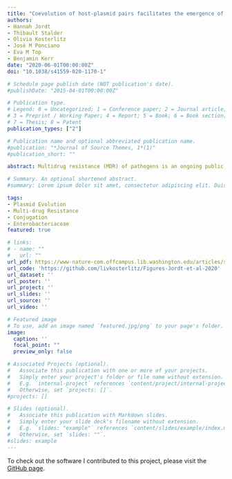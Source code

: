 ```yaml
---
title: "Coevolution of host-plasmid pairs facilitates the emergence of novel multidrug resistance"
authors:
- Hannah Jordt
- Thibault Stalder
- Olivia Kosterlitz
- José M Ponciano
- Eva M Top
- Benjamin Kerr
date: "2020-06-01T00:00:00Z"
doi: "10.1038/s41559-020-1170-1"

# Schedule page publish date (NOT publication's date).
#publishDate: "2015-04-01T00:00:00Z"

# Publication type.
# Legend: 0 = Uncategorized; 1 = Conference paper; 2 = Journal article;
# 3 = Preprint / Working Paper; 4 = Report; 5 = Book; 6 = Book section;
# 7 = Thesis; 8 = Patent
publication_types: ["2"]

# Publication name and optional abbreviated publication name.
#publication: "*Journal of Source Themes, 1*(1)"
#publication_short: ""

abstract: Multidrug resistance (MDR) of pathogens is an ongoing public health crisis exacerbated by the horizontal transfer of antibiotic resistance genes via conjugative plasmids. Factors that stabilize these plasmids in bacterial communities contribute to an even higher incidence of MDR, given the increased likelihood that a host will already contain a plasmid when it acquires another through conjugation. Here, we show one such stabilizing factor is host-plasmid coevolution under antibiotic selection, which facilitated the emergence of MDR via two distinct plasmids in communities consisting of Escherichia coli and Klebsiella pneumoniae once antibiotics were removed. In our system, evolution promoted greater stability of a plasmid in its coevolved host. Further, pleiotropic effects resulted in greater plasmid persistence in both novel host-plasmid combinations and, in some cases, multi-plasmid hosts. This evolved stability favoured the generation of MDR cells and thwarted their loss within communities with multiple plasmids. By selecting for plasmid persistence, the application of antibiotics may promote MDR well after their original period of use.

# Summary. An optional shortened abstract.
#summary: Lorem ipsum dolor sit amet, consectetur adipiscing elit. Duis posuere tellus ac convallis placerat. Proin tincidunt magna sed ex sollicitudin condimentum.

tags:
- Plasmid Evolution
- Multi-drug Resistance
- Conjugation
- Enterobacteriaceae
featured: true

# links:
# - name: ""
#   url: ""
url_pdf: https://www-nature-com.offcampus.lib.washington.edu/articles/s41559-020-1170-1
url_code: 'https://github.com/livkosterlitz/Figures-Jordt-et-al-2020'
url_dataset: ''
url_poster: ''
url_project: ''
url_slides: ''
url_source: ''
url_video: ''

# Featured image
# To use, add an image named `featured.jpg/png` to your page's folder. 
image:
  caption: ''
  focal_point: ""
  preview_only: false

# Associated Projects (optional).
#   Associate this publication with one or more of your projects.
#   Simply enter your project's folder or file name without extension.
#   E.g. `internal-project` references `content/project/internal-project/index.md`.
#   Otherwise, set `projects: []`.
#projects: []

# Slides (optional).
#   Associate this publication with Markdown slides.
#   Simply enter your slide deck's filename without extension.
#   E.g. `slides: "example"` references `content/slides/example/index.md`.
#   Otherwise, set `slides: ""`.
#slides: example
---
```


<!-- {{% alert note %}}
Click the *Cite* button above to demo the feature to enable visitors to import publication metadata into their reference management software.
{{% /alert %}}

{{% alert note %}}
Click the *Slides* button above to demo Academic's Markdown slides feature.
{{% /alert %}} -->

To check out the software I contributed to this project, please visit the [GitHub page](https://github.com/livkosterlitz/Figures-Jordt-et-al-2020).
